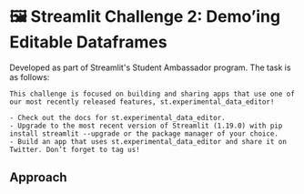 # 🖼️ Streamlit Challenge 2: Demo’ing Editable Dataframes

Developed as part of Streamlit's Student Ambassador program.
The task is as follows:

```
This challenge is focused on building and sharing apps that use one of our most recently released features, st.experimental_data_editor!

- Check out the docs for st.experimental_data_editor.
- Upgrade to the most recent version of Streamlit (1.19.0) with pip install streamlit --upgrade or the package manager of your choice.
- Build an app that uses st.experimental_data_editor and share it on Twitter. Don’t forget to tag us!
```

## Approach
